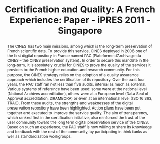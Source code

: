 ---
abstract: 'The CINES has two main missions, among which is the long-term preservation
  of French scientific data. To provide this service, CINES deployed in 2006 one of
  the first digital repository in France named PAC (Plateforme d’Archivage du CINES
  – the CINES preservation system).

  In order to secure this mandate in the long-term, it is absolutely crucial for CINES
  to prove the quality of the services it provides to the French higher education
  and research community. For this purpose, the CINES strategy relies on the adoption
  of a quality assurance approach which includes the certification of its repository.

  Over the past four years, the PAC staff ran not less than five audits, internal
  as much as external. Various systems of reference have been used: some were at the
  national level (National Archives accreditation), others were at a European level
  (Data Seal of Approval accreditation, DRAMBORA) or even at an international level
  (ISO 16 363, TRAC).

  From these audits, the strengths and weaknesses of the digital preservation repository
  have been highlighted. Action plans have been put together and executed to improve
  the service quality. The aim of transparency, which ranked first in the certification
  initiative, also reinforced the trust of the user community toward the long term
  digital preservation service of the CINES. Based on such an experience, the PAC
  staff is now willing to share its knowledge and feedback with the rest of the community,
  by participating in think tanks as well as standardization workgroups.'
creators:
- Béchard, Lorène
- Rouchon, Olivier
- Massol, Marion
date: null
document_url: https://services.phaidra.univie.ac.at/api/object/o:294203/download
grand_parent: iPRES
institutions: []
keywords:
- singapore
- certification
- audit
- quality
- trust
- long-term preservation
- archive
- risk management
- metrics and assessment
landing_page_url: https://phaidra.univie.ac.at/o:294203
language: eng
layout: publication
license: CC BY-SA 3.0 AT
notes_url: null
parent: iPRES 2011
presentation_url: null
size: 705316
source_name: iPRES
title: 'Certification and Quality: A French Experience: Paper - iPRES 2011 - Singapore'
type: paper
year: 2011
---